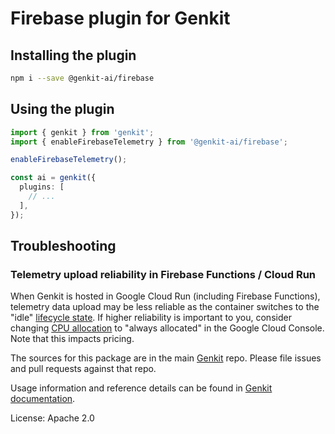 # Firebase plugin for Genkit

## Installing the plugin

```bash
npm i --save @genkit-ai/firebase
```

## Using the plugin

```ts
import { genkit } from 'genkit';
import { enableFirebaseTelemetry } from '@genkit-ai/firebase';

enableFirebaseTelemetry();

const ai = genkit({
  plugins: [
    // ...
  ],
});
```

## Troubleshooting

### Telemetry upload reliability in Firebase Functions / Cloud Run

When Genkit is hosted in Google Cloud Run (including Firebase Functions), telemetry data upload may be less reliable as the container switches to the "idle" [lifecycle state](https://cloud.google.com/blog/topics/developers-practitioners/lifecycle-container-cloud-run). If higher reliability is important to you, consider changing [CPU allocation](https://cloud.google.com/run/docs/configuring/cpu-allocation) to "always allocated" in the Google Cloud Console. Note that this impacts pricing.

The sources for this package are in the main [Genkit](https://github.com/firebase/genkit) repo. Please file issues and pull requests against that repo.

Usage information and reference details can be found in [Genkit documentation](https://firebase.google.com/docs/genkit).

License: Apache 2.0
